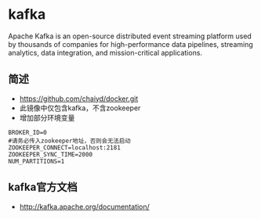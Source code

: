 # kafka

Apache Kafka is an open-source distributed event streaming platform used by thousands of companies for high-performance data pipelines, streaming analytics, data integration, and mission-critical applications.

## 简述
- https://github.com/chaiyd/docker.git
- 此镜像中仅包含kafka，不含zookeeper
- 增加部分环境变量
```
BROKER_ID=0
#请务必传入zookeeper地址，否则会无法启动
ZOOKEEPER_CONNECT=localhost:2181
ZOOKEEPER_SYNC_TIME=2000
NUM_PARTITIONS=1
``` 

## kafka官方文档
- http://kafka.apache.org/documentation/

